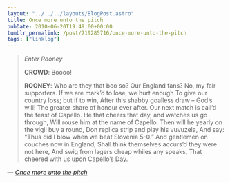 ```yaml
---
layout: "../../../layouts/BlogPost.astro"
title: Once more unto the pitch
pubDate: 2010-06-20T19:49:00+00:00
tumblr_permalink: /post/719285716/once-more-unto-the-pitch
tags: ["linklog"]
---
```


> _Enter Rooney_
>
> **CROWD**: Boooo!
>
> **ROONEY**: Who are they that boo so?
> Our England fans? No, my fair supporters.
> If we are mark&rsquo;d to lose, we hurt enough
> To give our country loss; but if to win,
> After this shabby goalless draw – God&rsquo;s will!
> The greater share of honour ever after.
> Our next match is call&rsquo;d the feast of Capello.
> He that cheers that day, and watches us go through,
> Will rouse him at the name of Capello.
> Then will he yearly on the vigil buy a round,
> Don replica strip and play his vuvuzela,
> And say: &ldquo;Thus did I blow when we beat Slovenia 5-0.&rdquo;
> And gentlemen on couches now in England,
> Shall think themselves accurs&rsquo;d they were not here,
> And swig from lagers cheap whiles any speaks,
> That cheered with us upon Capello&rsquo;s Day.

— <cite>[_Once more unto the pitch_](https://www.theguardian.com/commentisfree/2010/jun/20/world-cup-wayne-rooney)</cite>
